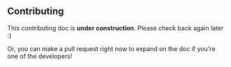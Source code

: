 ## Contributing
This contributing doc is **under construction**. Please check back again later :)

Or, you can make a pull request right now to expand on the doc if you're one of the developers!